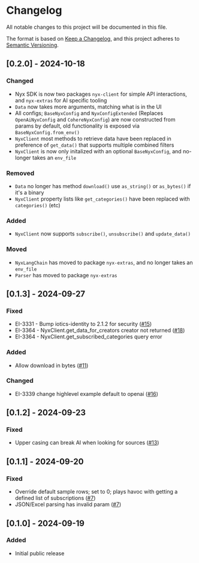 # Changelog

All notable changes to this project will be documented in this file.

The format is based on [Keep a Changelog](https://keepachangelog.com/en/1.0.0/),
and this project adheres to [Semantic Versioning](https://semver.org/spec/v2.0.0.html).

## [0.2.0] - 2024-10-18

### Changed

- Nyx SDK is now two packages `nyx-client` for simple API interactions, and `nyx-extras` for AI specific tooling
- `Data` now takes more arguments, matching what is in the UI
- All configs; `BaseNyxConfig` and `NyxConfigExtended` (Replaces `OpenAiNyxConfig` and `CohereNyxConfig`) are now constructed from params by default, old functionality is exposed via `BaseNyxConfig.from_env()`
- `NyxClient` most methods to retrieve data have been replaced in preference of `get_data()` that supports multiple combined filters
- `NyxClient` is now only initalized with an optional `BaseNyxConfig`, and no-longer takes an `env_file`

### Removed

- `Data` no longer has method `download()` use `as_string()` or `as_bytes()` if it's a binary
- `NyxClient` property lists like `get_categories()` have been replaced with `categories()` (etc)

### Added

- `NyxClient` now supports `subscribe()`, `unsubscribe()` and `update_data()`

### Moved

- `NyxLangChain` has moved to package `nyx-extras`, and no longer takes an `env_file`
- `Parser` has moved to package `nyx-extras`

## [0.1.3] - 2024-09-27

### Fixed

- EI-3331 - Bump iotics-identity to 2.1.2 for security ([#15](https://github.com/Iotic-Labs/nyx-sdk/pull/15))
- EI-3364 - NyxClient.get_data_for_creators creator not returned ([#18](https://github.com/Iotic-Labs/nyx-sdk/pull/18))
- EI-3364 - NyxClient.get_subscribed_categories query error

### Added

- Allow download in bytes ([#11](https://github.com/Iotic-Labs/nyx-sdk/pull/11))

### Changed

- EI-3339 change highlevel example default to openai ([#16](https://github.com/Iotic-Labs/nyx-sdk/pull/16))

## [0.1.2] - 2024-09-23

### Fixed

- Upper casing can break AI when looking for sources ([#13](https://github.com/Iotic-Labs/nyx-sdk/pull/13))

## [0.1.1] - 2024-09-20

### Fixed

- Override default sample rows; set to 0; plays havoc with getting a defined list of subscriptions ([#7](https://github.com/Iotic-Labs/nyx-sdk/pull/7))
- JSON/Excel parsing has invalid param ([#7](https://github.com/Iotic-Labs/nyx-sdk/pull/7))

## [0.1.0] - 2024-09-19

### Added

- Initial public release
